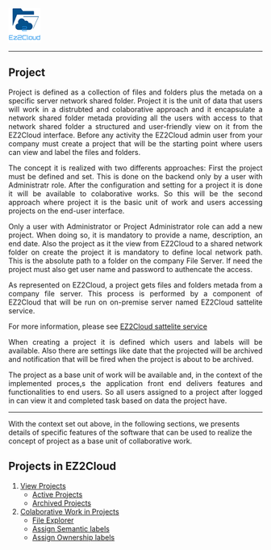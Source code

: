 ![Logo EZ2Cloud](../../images/ez2cloud2.png)
<hr>


## Project
<div style='text-align: justify;'>
<p>Project is defined as a collection of files and folders plus the metada on a specific server network shared folder. 
Project it is the unit of data that users will work in a distrubted and colaborative approach and it encapsulate a network shared folder metada providing all the users with access to that network shared folder a structured and user-friendly view on it from the EZ2Cloud interface. Before any activity the EZ2Cloud admin user from your company must create a project that will be the starting point where users can view and label the files and folders.</p>

<p>The concept it is realized with two differents approaches: First the project must be defined and set. This is done on the backend only by a user with Administratr role. After the configuration and setting for a project it is done it will be available to colaborative works. So this will be the second approach where project it is the basic unit of work and users accessing projects  on the end-user interface.</p>

<p>Only a user with Administrator or Project Administrator role can add a new project. When doing so, it is mandatory to provide a name, description, an end date. Also the project as it the view from EZ2Cloud to a shared network folder on create the project it is mandatory to define local network path. This is the absolute path to a folder on the company File Server. If need the project must also get user name and password to authencate the access.</p>

<p>As represented on EZ2Cloud, a project gets files and folders metada from a company file server. This process is performed by a component of EZ2Cloud that will be run on on-premise server named EZ2Cloud sattelite service.</p>
</div>

For more information, please see [EZ2Cloud sattelite service](../../ITAdmin/sattelite.md)

<div style='text-align: justify;'>
<p> When creating a project it is defined which users and labels will be available. Also there are settings like date that the projected will be archived and notification that will be fired when the project is about to be archived.</p>
<p>The project as a base unit of work will be available and, in the context of the implemented proces,s the application front end delivers features and functionalities to end users. So all users assigned to a project after logged in can view it and completed task based on data the project have.</p>

<hr>
</div>

With the context set out above, in the following sections, we presents details of specific features of the software that can be used to realize the concept of project as a base unit of collaborative work.

## Projects in EZ2Cloud 
1. [View Projects](../projects/viewprojects.md)
      * [Active Projects](activeprojects.md)
      * [Archived Projects](archivedprojects.md)
2. [Colaborative Work in Projects](../projects/colab.md)
      * [File Explorer](../projects/fileexplorer.md)
      * [Assign Semantic labels](../projects/assignlabel.md)
      * [Assign Ownership labels](../projects/assignowner.md)
